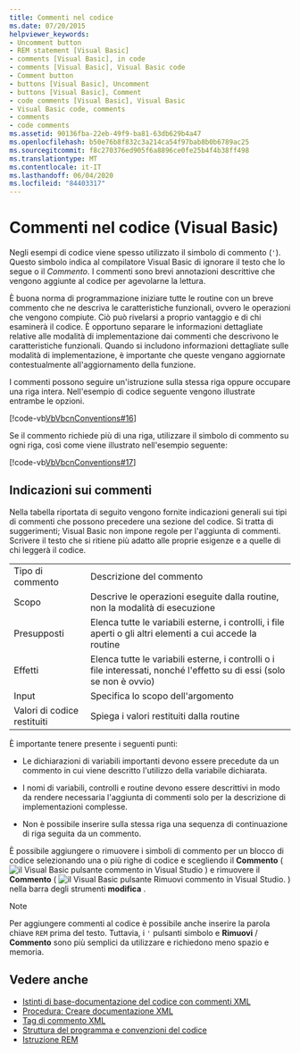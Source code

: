 ```yaml
---
title: Commenti nel codice
ms.date: 07/20/2015
helpviewer_keywords:
- Uncomment button
- REM statement [Visual Basic]
- comments [Visual Basic], in code
- comments [Visual Basic], Visual Basic code
- Comment button
- buttons [Visual Basic], Uncomment
- buttons [Visual Basic], Comment
- code comments [Visual Basic], Visual Basic
- Visual Basic code, comments
- comments
- code comments
ms.assetid: 90136fba-22eb-49f9-ba81-63db629b4a47
ms.openlocfilehash: b50e76b8f832c3a214ca54f97bab8b0b6789ac25
ms.sourcegitcommit: f8c270376ed905f6a8896ce0fe25b4f4b38ff498
ms.translationtype: MT
ms.contentlocale: it-IT
ms.lasthandoff: 06/04/2020
ms.locfileid: "84403317"
---
```

# <a name="comments-in-code-visual-basic"></a>Commenti nel codice (Visual Basic)
Negli esempi di codice viene spesso utilizzato il simbolo di commento (`'`). Questo simbolo indica al compilatore Visual Basic di ignorare il testo che lo segue o il *Commento*. I commenti sono brevi annotazioni descrittive che vengono aggiunte al codice per agevolarne la lettura.  
  
 È buona norma di programmazione iniziare tutte le routine con un breve commento che ne descriva le caratteristiche funzionali, ovvero le operazioni che vengono compiute. Ciò può rivelarsi a proprio vantaggio e di chi esaminerà il codice. È opportuno separare le informazioni dettagliate relative alle modalità di implementazione dai commenti che descrivono le caratteristiche funzionali. Quando si includono informazioni dettagliate sulle modalità di implementazione, è importante che queste vengano aggiornate contestualmente all'aggiornamento della funzione.  
  
 I commenti possono seguire un'istruzione sulla stessa riga oppure occupare una riga intera. Nell'esempio di codice seguente vengono illustrate entrambe le opzioni.  
  
 [!code-vb[VbVbcnConventions#16](~/samples/snippets/visualbasic/VS_Snippets_VBCSharp/VbVbcnConventions/VB/Class1.vb#16)]  
  
 Se il commento richiede più di una riga, utilizzare il simbolo di commento su ogni riga, così come viene illustrato nell'esempio seguente:  
  
 [!code-vb[VbVbcnConventions#17](~/samples/snippets/visualbasic/VS_Snippets_VBCSharp/VbVbcnConventions/VB/Class1.vb#17)]  
  
## <a name="commenting-guidelines"></a>Indicazioni sui commenti  
 Nella tabella riportata di seguito vengono fornite indicazioni generali sui tipi di commenti che possono precedere una sezione del codice. Si tratta di suggerimenti; Visual Basic non impone regole per l'aggiunta di commenti. Scrivere il testo che si ritiene più adatto alle proprie esigenze e a quelle di chi leggerà il codice.  
  
|||  
|---|---|  
|Tipo di commento|Descrizione del commento|  
|Scopo|Descrive le operazioni eseguite dalla routine, non la modalità di esecuzione|  
|Presupposti|Elenca tutte le variabili esterne, i controlli, i file aperti o gli altri elementi a cui accede la routine|  
|Effetti|Elenca tutte le variabili esterne, i controlli o i file interessati, nonché l'effetto su di essi (solo se non è ovvio)|  
|Input|Specifica lo scopo dell'argomento|  
|Valori di codice restituiti|Spiega i valori restituiti dalla routine|  
  
 È importante tenere presente i seguenti punti:  
  
- Le dichiarazioni di variabili importanti devono essere precedute da un commento in cui viene descritto l'utilizzo della variabile dichiarata.  
  
- I nomi di variabili, controlli e routine devono essere descrittivi in modo da rendere necessaria l'aggiunta di commenti solo per la descrizione di implementazioni complesse.  
  
- Non è possibile inserire sulla stessa riga una sequenza di continuazione di riga seguita da un commento.  
  
 È possibile aggiungere o rimuovere i simboli di commento per un blocco di codice selezionando una o più righe di codice e scegliendo il **Commento** ( ![ il Visual Basic pulsante commento in Visual Studio ](./media/comments-in-code/visual-basic-comment-button.gif) ) e rimuovere il **Commento** ( ![ il Visual Basic pulsante Rimuovi commento in Visual Studio. ](./media/comments-in-code/visual-basic-uncomment-button.gif) ) nella barra degli strumenti **modifica** .  
  
> [!NOTE]
> Per aggiungere commenti al codice è possibile anche inserire la parola chiave `REM` prima del testo. Tuttavia, i `'` pulsanti simbolo e **Rimuovi** / **Commento** sono più semplici da utilizzare e richiedono meno spazio e memoria.  
  
## <a name="see-also"></a>Vedere anche

- [Istinti di base-documentazione del codice con commenti XML](https://docs.microsoft.com/archive/msdn-magazine/2009/may/documenting-your-code-with-xml-comments)
- [Procedura: Creare documentazione XML](how-to-create-xml-documentation.md)
- [Tag di commento XML](../../language-reference/xmldoc/index.md)
- [Struttura del programma e convenzioni del codice](program-structure-and-code-conventions.md)
- [Istruzione REM](../../language-reference/statements/rem-statement.md)
